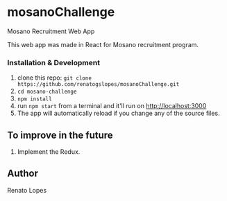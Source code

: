 # mosanoChallenge
Mosano Recruitment Web App 

This web app was made in React for Mosano recruitment program.

### Installation & Development

1. clone this repo: `git clone https://github.com/renatogslopes/mosanoChallenge.git`
2. `cd mosano-challenge`
3. `npm install`
4. run `npm start` from a terminal and it'll run on [http://localhost:3000](http://localhost:3000) 
5. The app will automatically reload if you change any of the source files.

## To improve in the future

1. Implement the Redux.

## Author
Renato Lopes 


